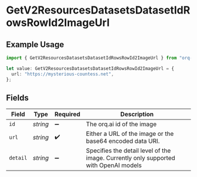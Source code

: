 # GetV2ResourcesDatasetsDatasetIdRowsRowId2ImageUrl

## Example Usage

```typescript
import { GetV2ResourcesDatasetsDatasetIdRowsRowId2ImageUrl } from "orq-node-client/models/operations";

let value: GetV2ResourcesDatasetsDatasetIdRowsRowId2ImageUrl = {
  url: "https://mysterious-countess.net",
};
```

## Fields

| Field                                                                                | Type                                                                                 | Required                                                                             | Description                                                                          |
| ------------------------------------------------------------------------------------ | ------------------------------------------------------------------------------------ | ------------------------------------------------------------------------------------ | ------------------------------------------------------------------------------------ |
| `id`                                                                                 | *string*                                                                             | :heavy_minus_sign:                                                                   | The orq.ai id of the image                                                           |
| `url`                                                                                | *string*                                                                             | :heavy_check_mark:                                                                   | Either a URL of the image or the base64 encoded data URI.                            |
| `detail`                                                                             | *string*                                                                             | :heavy_minus_sign:                                                                   | Specifies the detail level of the image. Currently only supported with OpenAI models |